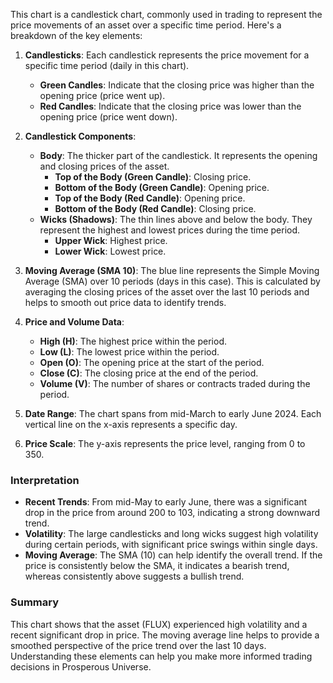 This chart is a candlestick chart, commonly used in trading to represent the price movements of an asset over a specific time period. Here's a breakdown of the key elements:

1. **Candlesticks**: Each candlestick represents the price movement for a specific time period (daily in this chart).
   - **Green Candles**: Indicate that the closing price was higher than the opening price (price went up).
   - **Red Candles**: Indicate that the closing price was lower than the opening price (price went down).

2. **Candlestick Components**:
   - **Body**: The thicker part of the candlestick. It represents the opening and closing prices of the asset.
     - **Top of the Body (Green Candle)**: Closing price.
     - **Bottom of the Body (Green Candle)**: Opening price.
     - **Top of the Body (Red Candle)**: Opening price.
     - **Bottom of the Body (Red Candle)**: Closing price.
   - **Wicks (Shadows)**: The thin lines above and below the body. They represent the highest and lowest prices during the time period.
     - **Upper Wick**: Highest price.
     - **Lower Wick**: Lowest price.

3. **Moving Average (SMA 10)**: The blue line represents the Simple Moving Average (SMA) over 10 periods (days in this case). This is calculated by averaging the closing prices of the asset over the last 10 periods and helps to smooth out price data to identify trends.

4. **Price and Volume Data**:
   - **High (H)**: The highest price within the period.
   - **Low (L)**: The lowest price within the period.
   - **Open (O)**: The opening price at the start of the period.
   - **Close (C)**: The closing price at the end of the period.
   - **Volume (V)**: The number of shares or contracts traded during the period.

5. **Date Range**: The chart spans from mid-March to early June 2024. Each vertical line on the x-axis represents a specific day.

6. **Price Scale**: The y-axis represents the price level, ranging from 0 to 350.

### Interpretation

- **Recent Trends**: From mid-May to early June, there was a significant drop in the price from around 200 to 103, indicating a strong downward trend.
- **Volatility**: The large candlesticks and long wicks suggest high volatility during certain periods, with significant price swings within single days.
- **Moving Average**: The SMA (10) can help identify the overall trend. If the price is consistently below the SMA, it indicates a bearish trend, whereas consistently above suggests a bullish trend.

### Summary

This chart shows that the asset (FLUX) experienced high volatility and a recent significant drop in price. The moving average line helps to provide a smoothed perspective of the price trend over the last 10 days. Understanding these elements can help you make more informed trading decisions in Prosperous Universe.